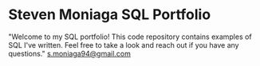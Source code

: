 # Steven Moniaga SQL Portfolio

"Welcome to my SQL portfolio! This code repository contains examples of SQL I've written. Feel free to take a look and reach out if you have any questions." s.moniaga94@gmail.com
